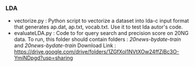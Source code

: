 ### LDA
* vectorize.py : Python script to vectorize a dataset into lda-c input format that generates ap.dat, ap.txt, vocab.txt. Use it to test lda autor's code.
* evaluateLDA.py : Code to for query search and precision score on 20NG data. 
                To run, this folder should contain folders : *20news-bydate-train* and *20news-bydate-train*
                Download Link : https://drive.google.com/drive/folders/1ZGfXol1NVtXOw24ffZjBc3O-YmiNDpgd?usp=sharing

